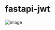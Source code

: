 # fastapi-jwt
![image](https://user-images.githubusercontent.com/98448367/202712306-a55f3d25-b62f-4e3d-b71d-4cbca28e157a.png)
